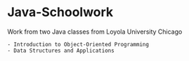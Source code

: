 # Java-Schoolwork
Work from two Java classes from Loyola University Chicago


    - Introduction to Object-Oriented Programming
    - Data Structures and Applications

